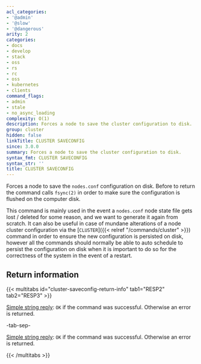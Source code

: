 ```yaml
---
acl_categories:
- '@admin'
- '@slow'
- '@dangerous'
arity: 2
categories:
- docs
- develop
- stack
- oss
- rs
- rc
- oss
- kubernetes
- clients
command_flags:
- admin
- stale
- no_async_loading
complexity: O(1)
description: Forces a node to save the cluster configuration to disk.
group: cluster
hidden: false
linkTitle: CLUSTER SAVECONFIG
since: 3.0.0
summary: Forces a node to save the cluster configuration to disk.
syntax_fmt: CLUSTER SAVECONFIG
syntax_str: ''
title: CLUSTER SAVECONFIG
---
```

Forces a node to save the `nodes.conf` configuration on disk. Before to return
the command calls `fsync(2)` in order to make sure the configuration is
flushed on the computer disk.

This command is mainly used in the event a `nodes.conf` node state file
gets lost / deleted for some reason, and we want to generate it again from
scratch. It can also be useful in case of mundane alterations of a node cluster
configuration via the [`CLUSTER`]({{< relref "/commands/cluster" >}}) command in order to ensure the new configuration
is persisted on disk, however all the commands should normally be able to
auto schedule to persist the configuration on disk when it is important
to do so for the correctness of the system in the event of a restart.

## Return information

{{< multitabs id="cluster-saveconfig-return-info" 
    tab1="RESP2" 
    tab2="RESP3" >}}

[Simple string reply](../../develop/reference/protocol-spec#simple-strings): `OK` if the command was successful. Otherwise an error is returned.

-tab-sep-

[Simple string reply](../../develop/reference/protocol-spec#simple-strings): `OK` if the command was successful. Otherwise an error is returned.

{{< /multitabs >}}
